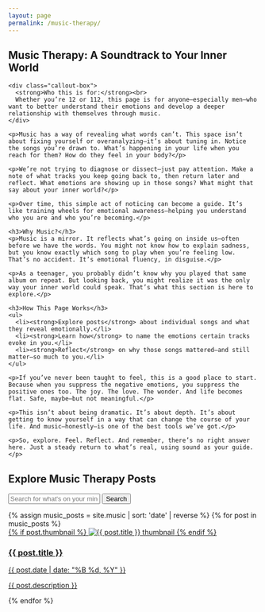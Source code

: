 ```yaml
---
layout: page
permalink: /music-therapy/
---
```

<main class="music-therapy-main">

  <!-- SECTION: Full Guide Text First -->
  <section class="full-guide">
    <h2>Music Therapy: A Soundtrack to Your Inner World</h2>

    <div class="callout-box">
      <strong>Who this is for:</strong><br>
      Whether you’re 12 or 112, this page is for anyone—especially men—who want to better understand their emotions and develop a deeper relationship with themselves through music.
    </div>

    <p>Music has a way of revealing what words can’t. This space isn’t about fixing yourself or overanalyzing—it’s about tuning in. Notice the songs you’re drawn to. What’s happening in your life when you reach for them? How do they feel in your body?</p>

    <p>We’re not trying to diagnose or dissect—just pay attention. Make a note of what tracks you keep going back to, then return later and reflect. What emotions are showing up in those songs? What might that say about your inner world?</p>

    <p>Over time, this simple act of noticing can become a guide. It’s like training wheels for emotional awareness—helping you understand who you are and who you’re becoming.</p>

    <h3>Why Music?</h3>
    <p>Music is a mirror. It reflects what’s going on inside us—often before we have the words. You might not know how to explain sadness, but you know exactly which song to play when you’re feeling low. That’s no accident. It’s emotional fluency, in disguise.</p>

    <p>As a teenager, you probably didn’t know why you played that same album on repeat. But looking back, you might realize it was the only way your inner world could speak. That’s what this section is here to explore.</p>

    <h3>How This Page Works</h3>
    <ul>
      <li><strong>Explore posts</strong> about individual songs and what they reveal emotionally.</li>
      <li><strong>Learn how</strong> to name the emotions certain tracks evoke in you.</li>
      <li><strong>Reflect</strong> on why those songs mattered—and still matter—so much to you.</li>
    </ul>

    <p>If you’ve never been taught to feel, this is a good place to start. Because when you suppress the negative emotions, you suppress the positive ones too. The joy. The love. The wonder. And life becomes flat. Safe, maybe—but not meaningful.</p>

    <p>This isn’t about being dramatic. It’s about depth. It’s about getting to know yourself in a way that can change the course of your life. And music—honestly—is one of the best tools we’ve got.</p>

    <p>So, explore. Feel. Reflect. And remember, there’s no right answer here. Just a steady return to what’s real, using sound as your guide.</p>
  </section>

  <!-- SECTION: Search and Music Posts -->
  <section class="music-search-section">
    <h2>Explore Music Therapy Posts</h2>
    <form class="search-form" onsubmit="event.preventDefault(); filterMusicPosts();">
      <input type="text" id="music-search" placeholder="Search for what's on your mind" />
      <button type="submit">Search</button>
    </form>
  </section>

  <section class="blog-list" id="music-posts">
    <div class="music-posts-grid">
      {% assign music_posts = site.music | sort: 'date' | reverse %}
      {% for post in music_posts %}
        <article class="post">
          <a href="{{ post.url }}">
            {% if post.thumbnail %}
              <img src="{{ post.thumbnail }}" alt="{{ post.title }} thumbnail" class="post-thumbnail">
            {% endif %}
            <h3>{{ post.title }}</h3>
            <p class="post-date">{{ post.date | date: "%B %d, %Y" }}</p>
            <p class="post-description">{{ post.description }}</p>
          </a>
        </article>
      {% endfor %}
    </div>
  </section>

</main>

<script>
function filterMusicPosts() {
  const input = document.getElementById('music-search');
  const filter = input.value.toLowerCase();
  const posts = document.querySelectorAll('#music-posts .post');
  posts.forEach(post => {
    const title = post.querySelector('h3').textContent.toLowerCase();
    const description = post.querySelector('.post-description').textContent.toLowerCase();
    if (title.includes(filter) || description.includes(filter)) {
      post.style.display = '';
    } else {
      post.style.display = 'none';
    }
  });
}
</script>
